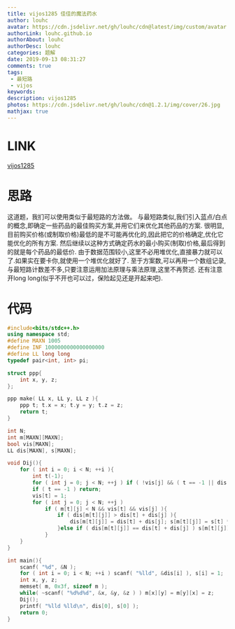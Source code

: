 ```yaml
---
title: vijos1285 佳佳的魔法药水
author: louhc
avatar: https://cdn.jsdelivr.net/gh/louhc/cdn@latest/img/custom/avatar.jpg
authorLink: louhc.github.io
authorAbout: louhc
authorDesc: louhc
categories: 题解
date: 2019-09-13 08:31:27
comments: true
tags:
 - 最短路
 - vijos
keywords:
description: vijos1285
photos: https://cdn.jsdelivr.net/gh/louhc/cdn@1.2.1/img/cover/26.jpg
mathjax: true
---
```


# LINK

[vijos1285](https://vijos.org/p/1285)

# 思路

这道题，我扪可以使用类似于最短路的方法做。
与最短路类似,我们引入蓝点/白点的概念,即确定一些药品的最佳购买方案,并用它们来优化其他药品的方案.
很明显,目前购买价格(或制取价格)最低的是不可能再优化的,因此把它的价格确定,优化它能优化的所有方案.
然后继续以这种方式确定药水的最小购买(制取)价格,最后得到的就是每个药品的最低价.
由于数据范围较小,这里不必用堆优化,直接暴力就可以了.如果实在要卡你,就使用一个堆优化就好了.
至于方案数,可以再用一个数组记录,与最短路计数差不多,只要注意运用加法原理与乘法原理,这里不再赘述.
还有注意开long long(似乎不开也可以过，保险起见还是开起来吧).

# 代码

```cpp
#include<bits/stdc++.h>
using namespace std;
#define MAXN 1005
#define INF 1000000000000000000
#define LL long long
typedef pair<int, int> pi;

struct ppp{
    int x, y, z;
};

ppp make( LL x, LL y, LL z ){
    ppp t; t.x = x; t.y = y; t.z = z;
    return t;
}

int N;
int m[MAXN][MAXN];
bool vis[MAXN];
LL dis[MAXN], s[MAXN];

void Dij(){
    for ( int i = 0; i < N; ++i ){
        int t(-1);
        for ( int j = 0; j < N; ++j ) if ( !vis[j] && ( t == -1 || dis[t] > dis[j] ) ) t = j;
        if ( t == -1 ) return;
        vis[t] = 1;
        for ( int j = 0; j < N; ++j )
            if ( m[t][j] < N && vis[t] && vis[j] ){
                if ( dis[m[t][j]] > dis[t] + dis[j] ){
                    dis[m[t][j]] = dis[t] + dis[j]; s[m[t][j]] = s[t] * s[j];
                }else if ( dis[m[t][j]] == dis[t] + dis[j] ) s[m[t][j]] += s[t] * s[j];
            }
    }
}

int main(){
    scanf( "%d", &N );
    for ( int i = 0; i < N; ++i ) scanf( "%lld", &dis[i] ), s[i] = 1;
    int x, y, z;
    memset( m, 0x3f, sizeof m );
    while( ~scanf( "%d%d%d", &x, &y, &z ) ) m[x][y] = m[y][x] = z;
    Dij();
    printf( "%lld %lld\n", dis[0], s[0] );
    return 0;
}
```